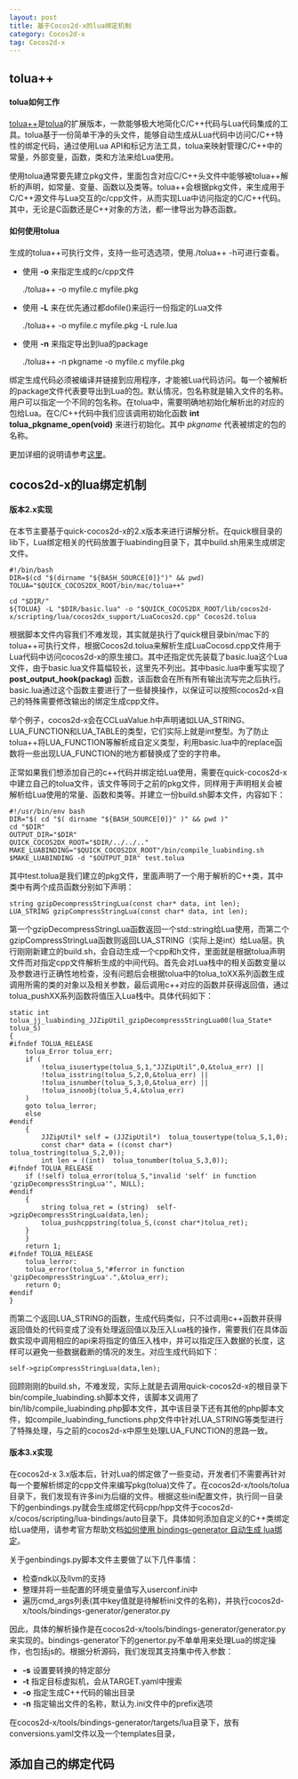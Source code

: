 ```yaml
---
layout: post
title: 基于Cocos2d-x的lua绑定机制
category: Cocos2d-x
tag: Cocos2d-x
---
```


## tolua++

#### tolua如何工作

[tolua++](https://github.com/LuaDist/toluapp)是[tolua](http://webserver2.tecgraf.puc-rio.br/~celes/tolua/)的扩展版本，一款能够极大地简化C/C++代码与Lua代码集成的工具。tolua基于一份简单干净的头文件，能够自动生成从Lua代码中访问C/C++特性的绑定代码，通过使用Lua API和标记方法工具，tolua来映射管理C/C++中的常量，外部变量，函数，类和方法来给Lua使用。

使用tolua通常要先建立pkg文件，里面包含对应C/C++头文件中能够被tolua++解析的声明，如常量、变量、函数以及类等。tolua++会根据pkg文件，来生成用于C/C++源文件与Lua交互的c/cpp文件，从而实现Lua中访问指定的C/C++代码。其中，无论是C函数还是C++对象的方法，都一律导出为静态函数。

#### 如何使用tolua

生成的tolua++可执行文件，支持一些可选选项，使用./tolua++ -h可进行查看。

 + 使用 __-o__ 来指定生成的c/cpp文件

	./tolua++ -o myfile.c myfile.pkg

 + 使用 __-L__ 来在优先通过都dofile()来运行一份指定的Lua文件

 	./tolua++ -o myfile.c myfile.pkg -L rule.lua

 + 使用 __-n__ 来指定导出到lua的package

 	./tolua++ -n pkgname -o myfile.c myfile.pkg

 绑定生成代码必须被编译并链接到应用程序，才能被Lua代码访问。每一个被解析的package文件代表要导出到Lua的包。默认情况，包名称就是输入文件的名称。用户可以指定一个不同的包名称。在tolua中，需要明确地初始化解析出的对应的包给Lua。在C/C++代码中我们应该调用初始化函数 __int tolua_pkgname_open(void)__ 来进行初始化。其中 _pkgname_ 代表被绑定的包的名称。

 更加详细的说明请参考[这里](http://webserver2.tecgraf.puc-rio.br/~celes/tolua/tolua-3.2.html)。

## cocos2d-x的lua绑定机制

#### 版本2.x实现

在本节主要基于quick-cocos2d-x的2.x版本来进行讲解分析。在quick根目录的lib下，Lua绑定相关的代码放置于luabinding目录下，其中build.sh用来生成绑定文件。

	#!/bin/bash
	DIR=$(cd "$(dirname "${BASH_SOURCE[0]}")" && pwd)
	TOLUA="$QUICK_COCOS2DX_ROOT/bin/mac/tolua++"

	cd "$DIR/"
	${TOLUA} -L "$DIR/basic.lua" -o "$QUICK_COCOS2DX_ROOT/lib/cocos2d-x/scripting/lua/cocos2dx_support/LuaCocos2d.cpp" Cocos2d.tolua

根据脚本文件内容我们不难发现，其实就是执行了quick根目录bin/mac下的tolua++可执行文件，根据Cocos2d.tolua来解析生成LuaCocosd.cpp文件用于Lua代码中访问cocos2d-x的原生接口。其中还指定优先装载了basic.lua这个Lua文件，由于basic.lua文件篇幅较长，这里先不列出。其中basic.lua中重写实现了 __post_output_hook(packag)__ 函数，该函数会在所有所有输出流写完之后执行。basic.lua通过这个函数主要进行了一些替换操作，以保证可以按照cocos2d-x自己的特殊需要修改输出的绑定生成cpp文件。

举个例子，cocos2d-x会在CCLuaValue.h中声明诸如LUA_STRING、LUA_FUNCTION和LUA_TABLE的类型，它们实际上就是int整型。为了防止tolua++将LUA_FUNCTION等解析成自定义类型，利用basic.lua中的replace函数将一些出现LUA_FUNCTION的地方都替换成了空的字符串。

正常如果我们想添加自己的c++代码并绑定给Lua使用，需要在quick-cocos2d-x中建立自己的tolua文件，该文件等同于之前的pkg文件，同样用于声明相关会被解析给Lua使用的常量、函数和类等。并建立一份build.sh脚本文件，内容如下：

	#!/usr/bin/env bash
	DIR="$( cd "$( dirname "${BASH_SOURCE[0]}" )" && pwd )"
	cd "$DIR"
	OUTPUT_DIR="$DIR"
	QUICK_COCOS2DX_ROOT="$DIR/../../.."
	MAKE_LUABINDING="$QUICK_COCOS2DX_ROOT"/bin/compile_luabinding.sh
	$MAKE_LUABINDING -d "$OUTPUT_DIR" test.tolua

其中test.tolua是我们建立的pkg文件，里面声明了一个用于解析的C++类，其中类中有两个成员函数分别如下声明：

	string gzipDecompressStringLua(const char* data, int len);
	LUA_STRING gzipCompressStringLua(const char* data, int len);

第一个gzipDecompressStringLua函数返回一个std::string给Lua使用，而第二个gzipCompressStringLua函数则返回LUA_STRING（实际上是int）给Lua层。执行刚刚新建立的build.sh，会自动生成一个cpp和h文件，里面就是根据tolua声明文件而对指定cpp文件解析生成的中间代码。首先会对Lua栈中的相关函数变量以及参数进行正确性地检查，没有问题后会根据tolua中的tolua_toXX系列函数生成调用所需的类的对象以及相关参数，最后调用c++对应的函数并获得返回值，通过tolua_pushXX系列函数将值压入Lua栈中。具体代码如下：

	static int tolua_jj_luabinding_JJZipUtil_gzipDecompressStringLua00(lua_State* tolua_S)
    {
    #ifndef TOLUA_RELEASE
        tolua_Error tolua_err;
        if (
            !tolua_isusertype(tolua_S,1,"JJZipUtil",0,&tolua_err) ||
            !tolua_isstring(tolua_S,2,0,&tolua_err) ||
            !tolua_isnumber(tolua_S,3,0,&tolua_err) ||
            !tolua_isnoobj(tolua_S,4,&tolua_err)
        )
        goto tolua_lerror;
        else
    #endif
        {
            JJZipUtil* self = (JJZipUtil*)  tolua_tousertype(tolua_S,1,0);
            const char* data = ((const char*)  tolua_tostring(tolua_S,2,0));
            int len = ((int)  tolua_tonumber(tolua_S,3,0));
    #ifndef TOLUA_RELEASE
        if (!self) tolua_error(tolua_S,"invalid 'self' in function 'gzipDecompressStringLua'", NULL);
    #endif
        {
            string tolua_ret = (string)  self->gzipDecompressStringLua(data,len);
            tolua_pushcppstring(tolua_S,(const char*)tolua_ret);
        }
        }
        return 1;
    #ifndef TOLUA_RELEASE
        tolua_lerror:
        tolua_error(tolua_S,"#ferror in function 'gzipDecompressStringLua'.",&tolua_err);
        return 0;
    #endif
    }

而第二个返回LUA_STRING的函数，生成代码类似，只不过调用c++函数并获得返回值处的代码变成了没有处理返回值以及压入Lua栈的操作，需要我们在具体函数实现中调用相应的api来将指定的值压入栈中，并可以指定压入数据的长度，这样可以避免一些数据截断的情况的发生。对应生成代码如下：

	self->gzipCompressStringLua(data,len);

回顾刚刚的build.sh，不难发现，实际上就是去调用quick-cocos2d-x的根目录下bin/compile_luabinding.sh脚本文件，该脚本又调用了bin/lib/compile_luabinding.php脚本文件，其中该目录下还有其他的php脚本文件，如compile_luabinding_functions.php文件中针对LUA_STRING等类型进行了特殊处理，与之前的cocos2d-x中原生处理LUA_FUNCTION的思路一致。

#### 版本3.x实现

在cocos2d-x 3.x版本后，针对Lua的绑定做了一些变动，开发者们不需要再针对每一个要解析绑定的cpp文件来编写pkg(tolua)文件了。在cocos2d-x/tools/tolua目录下，我们发现有许多ini为后缀的文件。根据这些ini配置文件，执行同一目录下的genbindings.py就会生成绑定代码cpp/hpp文件于cocos2d-x/cocos/scripting/lua-bindings/auto目录下。具体如何添加自定义的C++类绑定给Lua使用，请参考官方帮助文档[如何使用 bindings-generator 自动生成 lua绑定](http://www.cocos.com/doc/article/index?type=wiki&url=/doc/cocos-docs-master/manual/framework/native/wiki/how-to-use-bindings-generator/zh.md)。

关于genbindings.py脚本文件主要做了以下几件事情：

 + 检查ndk以及llvm的支持
 + 整理并将一些配置的环境变量值写入userconf.ini中
 + 遍历cmd_args列表(其中key值就是待解析ini文件的名称)，并执行cocos2d-x/tools/bindings-generator/generator.py

因此，具体的解析操作是在cocos2d-x/tools/bindings-generator/generator.py来实现的。bindings-generator下的genertor.py不单单用来处理Lua的绑定操作，也包括js的。根据分析源码，我们发现其支持集中传入参数：

 + __-s__ 设置要转换的特定部分
 + __-t__ 指定目标虚拟机，会从TARGET.yaml中搜索
 + __-o__ 指定生成C++代码的输出目录
 + __-n__ 指定输出文件的名称，默认为.ini文件中的prefix选项

在cocos2d-x/tools/bindings-generator/targets/lua目录下，放有conversions.yaml文件以及一个templates目录，

## 添加自己的绑定代码
